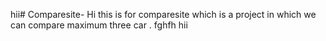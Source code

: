 hii# Comparesite-
Hi this is for comparesite which is a project in which we can compare maximum three car .
fghfh
hii

